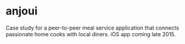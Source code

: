 # anjoui
Case study for a peer-to-peer meal service application that connects passionate home cooks with local diners. iOS app coming late 2015.
